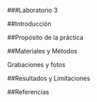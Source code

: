 ###Laboratorio 3

##Introducción

##Propósito de la práctica

##Materiales y Métodos

Grabaciones y fotos

##Resultados y Limitaciones

##Referencias


